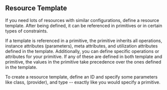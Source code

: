 ## Resource Template

If you need lots of resources with similar configurations, define a
resource template. After being defined, it can be referenced in
primitives or in certain types of constraints.

If a template is referenced in a primitive, the primitive inherits all
operations, instance attributes (parameters), meta attributes, and
utilization attributes defined in the template. Additionally, you can
define specific operations or attributes for your primitive. If any of
these are defined in both template and primitive, the values in the
primitive take precedence over the ones defined in the template.

To create a resource template, define an ID and specify some
parameters like class, (provider), and type -- exactly like you would
specify a primitive.
